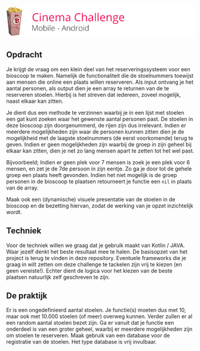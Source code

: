 ![Cinema Challenge](Assets/logo.png?1)

## Opdracht

Je krijgt de vraag om een klein deel van het reserveringssysteem voor een bioscoop te maken. Namelijk de functionaliteit die de stoelnummers toewijst aan mensen die online een plaats willen reserveren. Als input ontvang je het aantal personen, als output dien je een array te returnen van de te reserveren stoelen. Hierbij is het streven dat iedereen, zoveel mogelijk, naast elkaar kan zitten.

Je dient dus een methode te verzinnen waarbij je in een lijst met stoelen een gat kunt zoeken waar het gewenste aantal personen past. De stoelen in deze bioscoop zijn doorgenummerd, de rijen zijn dus irrelevant. Indien er meerdere mogelijkheden zijn waar de personen kunnen zitten dien je de mogelijkheid met de laagste stoelnummers (de eerst voorkomende) terug te geven. Indien er geen mogelijkheden zijn waarbij de groep in zijn geheel bij elkaar kan zitten, dien je net zo lang mensen apart te zetten tot het wel past.

Bijvoorbeeld; Indien er geen plek voor 7 mensen is zoek je een plek voor 6 mensen, en zet je de 7de persoon in zijn eentje. Zo ga je door tot de gehele groep een plaats heeft gevonden. Indien het niet mogelijk is de groep personen in de bioscoop te plaatsen retourneert je functie een `nil` in plaats van de array.

Maak ook een (dynamische) visuele presentatie van de stoelen in de bioscoop en de bezetting hiervan, zodat de werking van je opzet inzichtelijk wordt.

## Techniek

Voor de techniek willen we graag dat je gebruik maakt van Kotlin / JAVA. Waar jezelf denkt het beste resultaat mee te halen. De basisopzet van het project is terug te vinden in deze repository. Eventuele frameworks die je graag in wilt zetten om deze challenge te tackelen zijn vrij te kiezen (en geen vereiste!). Echter dient de logica voor het kiezen van de beste plaatsen natuurlijk zelf geschreven te zijn.

## De praktijk

Er is een ongedefinieerd aantal stoelen. Je functie(s) moeten dus met 10, maar ook met 10.000 stoelen (of meer) overweg kunnen. Verder zullen er al een random aantal stoelen bezet zijn. Ga er vanuit dat je functie een onderdeel is van een groter geheel, waarbij er meerdere mogelijkheden zijn om stoelen te reserveren. Maak gebruik van een database voor de registratie van de stoelen. Het type database is vrij invulbaar.